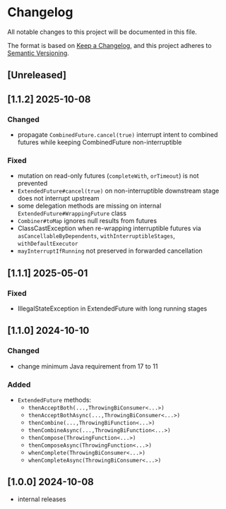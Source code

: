 # Changelog

All notable changes to this project will be documented in this file.

The format is based on [Keep a Changelog](https://keepachangelog.com/en/1.1.0/),
and this project adheres to [Semantic Versioning](https://semver.org/spec/v2.0.0.html).


## [Unreleased]


## [1.1.2] 2025-10-08

### Changed

- propagate `CombinedFuture.cancel(true)` interrupt intent to combined futures while keeping CombinedFuture non-interruptible

### Fixed

- mutation on read-only futures (`completeWith`, `orTimeout`) is not prevented
- `ExtendedFuture#cancel(true)` on non-interruptible downstream stage does not interrupt upstream
- some delegation methods are missing on internal `ExtendedFuture#WrappingFuture` class
- `Combiner#toMap` ignores null results from futures
- ClassCastException when re-wrapping interruptible futures via `asCancellableByDependents`, `withInterruptibleStages`, `withDefaultExecutor`
- `mayInterruptIfRunning` not preserved in forwarded cancellation


## [1.1.1] 2025-05-01

### Fixed

- IllegalStateException in ExtendedFuture with long running stages


## [1.1.0] 2024-10-10

### Changed
- change minimum Java requirement from 17 to 11

### Added
- `ExtendedFuture` methods:
  - `thenAcceptBoth(...,ThrowingBiConsumer<...>)`
  - `thenAcceptBothAsync(...,ThrowingBiConsumer<...>)`
  - `thenCombine(...,ThrowingBiFunction<...>)`
  - `thenCombineAsync(...,ThrowingBiFunction<...>)`
  - `thenCompose(ThrowingFunction<...>)`
  - `thenComposeAsync(ThrowingFunction<...>)`
  - `whenComplete(ThrowingBiConsumer<...>)`
  - `whenCompleteAsync(ThrowingBiConsumer<...>)`


## [1.0.0] 2024-10-08

- internal releases
